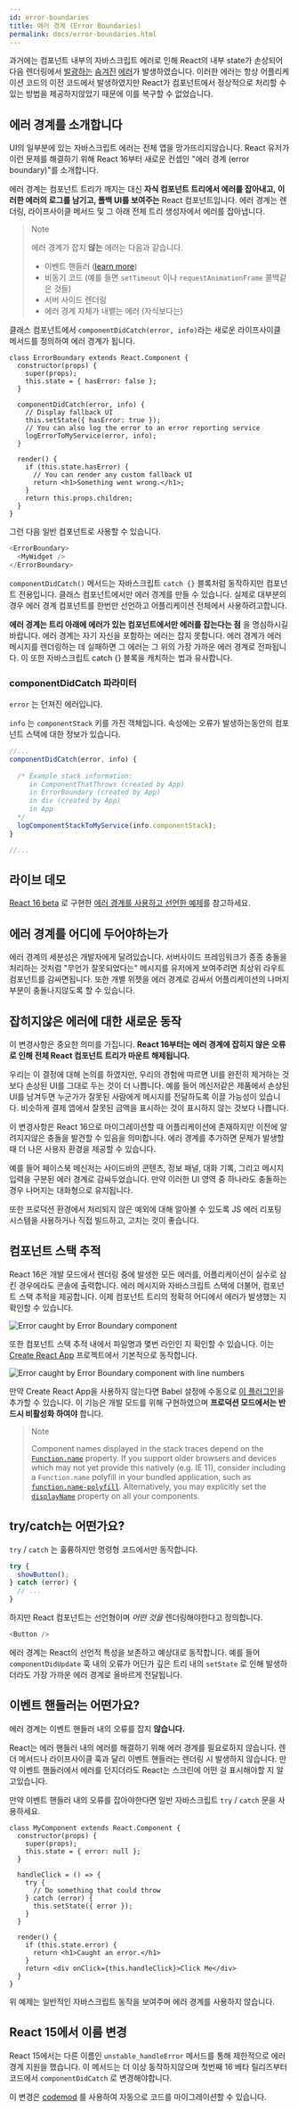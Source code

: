 ```yaml
---
id: error-boundaries
title: 에러 경계 (Error Boundaries)
permalink: docs/error-boundaries.html
---
```


과거에는 컴포넌트 내부의 자바스크립트 에러로 인해 React의 내부 state가 손상되어 다음 렌더링에서 [발광하는](https://github.com/facebook/react/issues/4026) [숨겨진](https://github.com/facebook/react/issues/6895) [에러](https://github.com/facebook/react/issues/8579)가 발생하였습니다. 이러한 에러는 항상 어플리케이션 코드의 이전 코드에서 발생하였지만 React가 컴포넌트에서 정상적으로 처리할 수 있는 방법을 제공하지않았기 때문에 이를 복구할 수 없었습니다.


## 에러 경계를 소개합니다

UI의 일부분에 있는 자바스크립트 에러는 전체 앱을 망가뜨리지않습니다. React 유저가 이런 문제를 해결하기 위해 React 16부터 새로운 컨셉인 "에러 경계 (error boundary)"를 소개합니다.

에러 경계는 컴포넌트 트리가 깨지는 대신 **자식 컴포넌트 트리에서 에러를 잡아내고, 이러한 에러의 로그를 남기고, 폴백 UI를 보여주는** React 컴포넌트입니다. 에러 경계는 렌더링, 라이프사이클 메서드 및 그 아래 전체 트리 생성자에서 에러를 잡아냅니다.

> Note
> 
> 에러 경계가 잡지 **않는** 에러는 다음과 같습니다.
>
> * 이벤트 핸들러 ([learn more](#how-about-event-handlers))
> * 비동기 코드 (예를 들면 `setTimeout` 이나 `requestAnimationFrame` 콜백같은 것들)
> * 서버 사이드 렌더링
> * 에러 경계 자체가 내뱉는 에러 (자식보다는)

클래스 컴포넌트에서 `componentDidCatch(error, info)`라는 새로운 라이프사이클 메서드를 정의하여 에러 경계가 됩니다.

```js{7-12,15-18}
class ErrorBoundary extends React.Component {
  constructor(props) {
    super(props);
    this.state = { hasError: false };
  }

  componentDidCatch(error, info) {
    // Display fallback UI
    this.setState({ hasError: true });
    // You can also log the error to an error reporting service
    logErrorToMyService(error, info);
  }

  render() {
    if (this.state.hasError) {
      // You can render any custom fallback UI
      return <h1>Something went wrong.</h1>;
    }
    return this.props.children;
  }
}
```

그런 다음 일반 컴포넌트로 사용할 수 있습니다.

```js
<ErrorBoundary>
  <MyWidget />
</ErrorBoundary>
```

`componentDidCatch()` 메서드는 자바스크립트 `catch {}` 블록처럼 동작하지만 컴포넌트 전용입니다. 클래스 컴포넌트에서만 에러 경계를 만들 수 있습니다. 실제로 대부분의 경우 에러 경계 컴포넌트를 한번만 선언하고 어플리케이션 전체에서 사용하려고합니다.

**에러 경계는 트리 아래에 에러가 있는 컴포넌트에서만 에러를 잡는다는 점** 을 명심하시길 바랍니다. 에러 경계는 자기 자신을 포함하는 에러는 잡지 못합니다. 에러 경계가 에러 메시지를 렌더링하는 데 실패하면 그 에러는 그 위의 가장 가까운 에러 경계로 전파됩니다. 이 또한 자바스크립트 catch {} 블록을 캐치하는 법과 유사합니다.

### componentDidCatch 파라미터

`error` 는 던져진 에러입니다.

`info` 는 `componentStack` 키를 가진 객체입니다. 속성에는 오류가 발생하는동안의 컴포넌트 스택에 대한 정보가 있습니다.

```js
//...
componentDidCatch(error, info) {
  
  /* Example stack information:
     in ComponentThatThrows (created by App)
     in ErrorBoundary (created by App)
     in div (created by App)
     in App
  */
  logComponentStackToMyService(info.componentStack);
}

//...
```

## 라이브 데모

[React 16 beta](https://github.com/facebook/react/issues/10294) 로 구현한 [에러 경계를 사용하고 선언한 예제](https://codepen.io/gaearon/pen/wqvxGa?editors=0010)를 참고하세요.

## 에러 경계를 어디에 두어야하는가

에러 경계의 세분성은 개발자에게 달려있습니다. 서버사이드 프레임워크가 종종 충돌을 처리하는 것처럼 "무언가 잘못되었다는" 메시지를 유저에게 보여주려면 최상위 라우트 컴포넌트를 감싸면됩니다. 또한 개별 위젯을 에러 경계로 감싸서 어플리케이션의 나머지 부분이 충돌나지않도록 할 수 있습니다.

## 잡히지않은 에러에 대한 새로운 동작

이 변경사항은 중요한 의미를 가집니다. **React 16부터는 에러 경계에 잡히지 않은 오류로 인해 전체 React 컴포넌트 트리가 마운트 해제됩니다.**

우리는 이 결정에 대해 논의를 하였지만, 우리의 경험에 따르면 UI를 완전히 제거하는 것보다 손상된 UI를 그대로 두는 것이 더 나쁩니다. 예를 들어 메신저같은 제품에서 손상된 UI를 남겨두면 누군가가 잘못된 사람에게 메시지를 전달하도록 이끌 가능성이 있습니다. 비슷하게 결제 앱에서 잘못된 금액을 표시하는 것이 표시하지 않는 것보다 나쁩니다.

이 변경사항은 React 16으로 마이그레이션할 때 어플리케이션에 존재하지만 이전에 알려지지않은 충돌을 발견할 수 있음을 의미합니다. 에러 경계를 추가하면 문제가 발생할 때 더 나은 사용자 환경을 제공할 수 있습니다.

예를 들어 페이스북 메신저는 사이드바의 콘텐츠, 정보 패널, 대화 기록, 그리고 메시지 입력을 구분된 에러 경계로 감싸두었습니다. 만약 이러한 UI 영역 중 하나라도 충돌하는 경우 나머지는 대화형으로 유지됩니다.

또한 프로덕션 환경에서 처리되지 않은 예외에 대해 알아볼 수 있도록 JS 에러 리포팅 시스템을 사용하거나 직접 빌드하고, 고치는 것이 좋습니다.

## 컴포넌트 스택 추적

React 16은 개발 모드에서 렌더링 중에 발생한 모든 에러를, 어플리케이션이 실수로 삼킨 경우에라도 콘솔에 출력합니다. 에러 메시지와 자바스크립트 스택에 더불어, 컴포넌트 스택 추적을 제공합니다. 이제 컴포넌트 트리의 정확히 어디에서 에러가 발생했는 지 확인할 수 있습니다.

<img src="../images/docs/error-boundaries-stack-trace.png" style="max-width:100%" alt="Error caught by Error Boundary component">

또한 컴포넌트 스택 추적 내에서 파일명과 몇번 라인인 지 확인할 수 있습니다. 이는 [Create React App](https://github.com/facebookincubator/create-react-app) 프로젝트에서 기본적으로 동작합니다.

<img src="../images/docs/error-boundaries-stack-trace-line-numbers.png" style="max-width:100%" alt="Error caught by Error Boundary component with line numbers">

만약 Create React App을 사용하지 않는다면 Babel 설정에 수동으로 [이 플러그인](https://www.npmjs.com/package/babel-plugin-transform-react-jsx-source)을 추가할 수 있습니다. 이 기능은 개발 모드를 위해 구현하였으며 **프로덕션 모드에서는 반드시 비활성화 하여야** 합니다.

> Note
> 
> Component names displayed in the stack traces depend on the [`Function.name`](https://developer.mozilla.org/en-US/docs/Web/JavaScript/Reference/Global_Objects/Function/name) property. If you support older browsers and devices which may not yet provide this natively (e.g. IE 11), consider including a `Function.name` polyfill in your bundled application, such as [`function.name-polyfill`](https://github.com/JamesMGreene/Function.name). Alternatively, you may explicitly set the [`displayName`](/docs/react-component.html#displayname) property on all your components.


## try/catch는 어떤가요?

`try` / `catch` 는 훌륭하지만 명령형 코드에서만 동작합니다.

```js
try {
  showButton();
} catch (error) {
  // ...
}
```

하지만 React 컴포넌트는 선언형이며 *어떤 것을* 렌더링해야한다고 정의합니다.

```js
<Button />
```

에러 경계는 React의 선언적 특성을 보존하고 예상대로 동작합니다. 예를 들어 `componentDidUpdate` 훅 내의 오류가 어딘가 깊은 트리 내의 `setState` 로 인해 발생하더라도 가장 가까운 에러 경계로 올바르게 전달됩니다.

## 이벤트 핸들러는 어떤가요?

에러 경계는 이벤트 핸들러 내의 오류를 잡지 **않습니다.**

React는 에러 핸들러 내의 에러를 해결하기 위해 에러 경계를 필요로하지 않습니다. 렌더 메서드나 라이프사이클 훅과 달리 이벤트 핸들러는 렌더링 시 발생하지 않습니다. 만약 이벤트 핸들러에서 에러를 던지더라도 React는 스크린에 어떤 걸 표시해야할 지 알고있습니다.

만약 이벤트 핸들러 내의 오류를 잡아야한다면 일반 자바스크립트 `try` / `catch` 문을 사용하세요.

```js{8-12,16-19}
class MyComponent extends React.Component {
  constructor(props) {
    super(props);
    this.state = { error: null };
  }
  
  handleClick = () => {
    try {
      // Do something that could throw
    } catch (error) {
      this.setState({ error });
    }
  }

  render() {
    if (this.state.error) {
      return <h1>Caught an error.</h1>
    }
    return <div onClick={this.handleClick}>Click Me</div>
  }
}
```

위 예제는 일반적인 자바스크립트 동작을 보여주며 에러 경계를 사용하지 않습니다.

## React 15에서 이름 변경

React 15에서는 다른 이름인 `unstable_handleError` 메서드를 통해 제한적으로 에러 경계 지원을 했습니다. 이 메서드는 더 이상 동작하지않으며 첫번째 16 베타 릴리즈부터 코드에서 `componentDidCatch` 로 변경해야합니다.

이 변경은 [codemod](https://github.com/reactjs/react-codemod#error-boundaries) 를 사용하여 자동으로 코드를 마이그레이션할 수 있습니다.